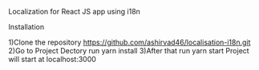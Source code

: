 Localization for React JS app using i18n

Installation

1)Clone the repository https://github.com/ashirvad46/localisation-i18n.git
2)Go to Project Dectory run yarn install
3)After that run yarn start
Project will start at localhost:3000